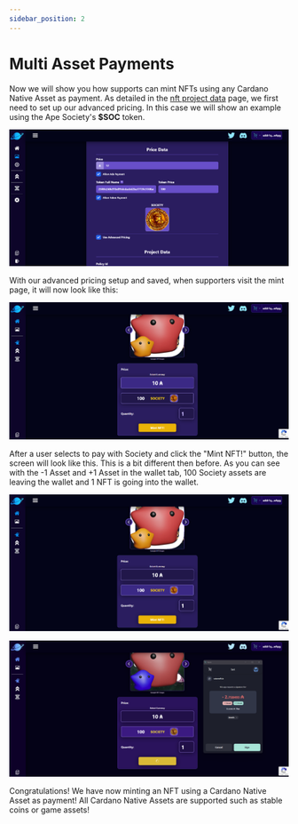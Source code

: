```yaml
---
sidebar_position: 2
---
```


# Multi Asset Payments

Now we will show you how supports can mint NFTs using any Cardano Native Asset as payment. As detailed in the [nft project data](/docs/nft-projects/create-nft-project/project-data.md) page, we first need to set up our advanced pricing. In this case we will show an example using the Ape Society's **$SOC** token.

![Price Setup](/img/nft-projects/mint-nfts/multi-asset-mints/price-setup.png)

With our advanced pricing setup and saved, when supporters visit the mint page, it will now look like this:

![Price choice 1](/img/nft-projects/mint-nfts/multi-asset-mints/price-choice-1.png)

After a user selects to pay with Society and click the "Mint NFT!" button, the screen will look like this. This is a bit different then before. As you can see with the -1 Asset and +1 Asset in the wallet tab, 100 Society assets are leaving the wallet and 1 NFT is going into the wallet.

![Price choice 2](/img/nft-projects/mint-nfts/multi-asset-mints/price-choice-2.png)

![Signing Transaction](/img/nft-projects/mint-nfts/multi-asset-mints/signing-tx.png)

Congratulations! We have now minting an NFT using a Cardano Native Asset as payment! All Cardano Native Assets are supported such as stable coins or game assets!
